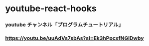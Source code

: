 # youtube-react-hooks

### youtube チャンネル「プログラムチュートリアル」

### https://youtu.be/uuAdVs7sbAs?si=Ek3hPpcxfNGlDwby

